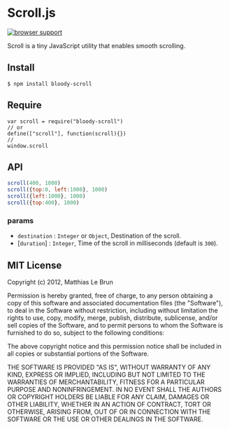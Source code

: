 # Scroll.js

[![browser support](https://ci.testling.com/bloodyowl/scroll.png)](https://ci.testling.com/bloodyowl/scroll)

Scroll is a tiny JavaScript utility that enables smooth scrolling. 

## Install

```
$ npm install bloody-scroll
```

## Require

```
var scroll = require("bloody-scroll")
// or
define(["scroll"], function(scroll){})
// 
window.scroll
```

## API

```javascript
scroll(400, 1000)
scroll({top:0, left:1000}, 1000)
scroll({left:1000}, 1000)
scroll({top:400}, 1000)
```

### params 

* `destination` : `Integer` or `Object`, Destination of the scroll. 
* [`duration`] : `Integer`, Time of the scroll in milliseconds (default is `300`). 

## MIT License

Copyright (c) 2012, Matthias Le Brun

Permission is hereby granted, free of charge, to any person obtaining a copy of this software and associated documentation files (the "Software"), to deal in the Software without restriction, including without limitation the rights to use, copy, modify, merge, publish, distribute, sublicense, and/or sell copies of the Software, and to permit persons to whom the Software is furnished to do so, subject to the following conditions:

The above copyright notice and this permission notice shall be included in all copies or substantial portions of the Software.

THE SOFTWARE IS PROVIDED "AS IS", WITHOUT WARRANTY OF ANY KIND, EXPRESS OR IMPLIED, INCLUDING BUT NOT LIMITED TO THE WARRANTIES OF MERCHANTABILITY, FITNESS FOR A PARTICULAR PURPOSE AND NONINFRINGEMENT. IN NO EVENT SHALL THE AUTHORS OR COPYRIGHT HOLDERS BE LIABLE FOR ANY CLAIM, DAMAGES OR OTHER LIABILITY, WHETHER IN AN ACTION OF CONTRACT, TORT OR OTHERWISE, ARISING FROM, OUT OF OR IN CONNECTION WITH THE SOFTWARE OR THE USE OR OTHER DEALINGS IN THE SOFTWARE.
